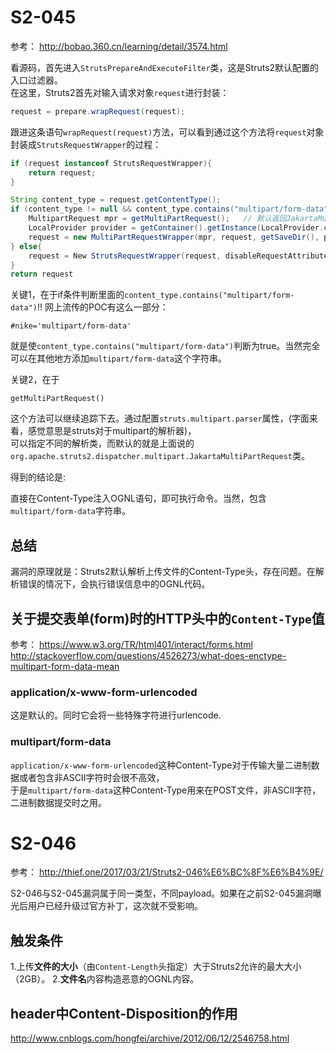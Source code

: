 # S2-045
参考：
http://bobao.360.cn/learning/detail/3574.html

看源码，首先进入`StrutsPrepareAndExecuteFilter`类，这是Struts2默认配置的入口过滤器。</br>
在这里，Struts2首先对输入请求对象`request`进行封装：
```java
request = prepare.wrapRequest(request);
```
跟进这条语句`wrapRequest(request)`方法，可以看到通过这个方法将`request`对象封装成`StrutsRequestWrapper`的过程：
```java
if (request instanceof StrutsRequestWrapper){
    return request;
}

String content_type = request.getContentType();
if (content_type != null && content_type.contains("multipart/form-data")){    // 判断是不是POST表单的Content-Type
    MultipartRequest mpr = getMultiPartRequest();   // 默认返回JakartaMultipartRequest类
    LocalProvider provider = getContainer().getInstance(LocalProvider.class);
    request = new MultiPartRequestWrapper(mpr, request, getSaveDir(), provider);
} else{
    request = New StrutsRequestWrapper(request, disableRequestAttributeValueStackLookup);
}
return request
```

关键1，在于if条件判断里面的`content_type.contains("multipart/form-data")`!!
网上流传的POC有这么一部分：
```
#nike='multipart/form-data'
```
就是使`content_type.contains("multipart/form-data")`判断为true。当然完全可以在其他地方添加`multipart/form-data`这个字符串。

关键2，在于
```
getMultiPartRequest()
```
这个方法可以继续追踪下去。通过配置`struts.multipart.parser`属性，(字面来看，感觉意思是struts对于multipart的解析器)，</br>
可以指定不同的解析类，而默认的就是上面说的`org.apache.struts2.dispatcher.multipart.JakartaMultiPartRequest`类。

得到的结论是:

直接在Content-Type注入OGNL语句，即可执行命令。当然，包含`multipart/form-data`字符串。

## 总结
漏洞的原理就是：Struts2默认解析上传文件的Content-Type头，存在问题。在解析错误的情况下，会执行错误信息中的OGNL代码。

## 关于提交表单(form)时的HTTP头中的`Content-Type`值
参考：
https://www.w3.org/TR/html401/interact/forms.html
http://stackoverflow.com/questions/4526273/what-does-enctype-multipart-form-data-mean

### application/x-www-form-urlencoded
这是默认的。同时它会将一些特殊字符进行urlencode.

### multipart/form-data
`application/x-www-form-urlencoded`这种Content-Type对于传输大量二进制数据或者包含非ASCII字符时会很不高效，</br>
于是`multipart/form-data`这种Content-Type用来在POST文件，非ASCII字符，二进制数据提交时之用。

# S2-046
参考：
http://thief.one/2017/03/21/Struts2-046%E6%BC%8F%E6%B4%9E/

S2-046与S2-045漏洞属于同一类型，不同payload。如果在之前S2-045漏洞曝光后用户已经升级过官方补丁，这次就不受影响。

## 触发条件
1.上传**文件的大小**（由`Content-Length`头指定）大于Struts2允许的最大大小（2GB）。
2.**文件名**内容构造恶意的OGNL内容。

## header中Content-Disposition的作用
http://www.cnblogs.com/hongfei/archive/2012/06/12/2546758.html

